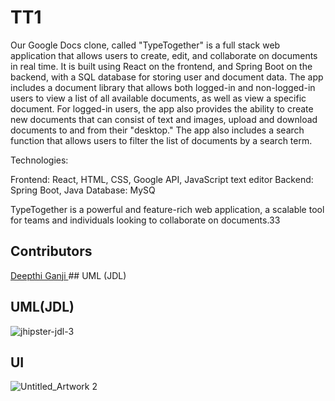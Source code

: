 # TT1
Our Google Docs clone, called "TypeTogether" is a full stack web application that allows users to create, edit, and collaborate on documents in real time. It is built using React on the frontend, and Spring Boot on the backend, with a SQL database for storing user and document data. The app includes a document library that allows both logged-in and non-logged-in users to view a list of all available documents, as well as view a specific document. For logged-in users, the app also provides the ability to create new documents that can consist of text and images, upload and download documents to and from their "desktop." The app also includes a search function that allows users to filter the list of documents by a search term.

Technologies:

Frontend: React, HTML, CSS, Google API, JavaScript text editor
Backend: Spring Boot, Java
Database: MySQ

TypeTogether is a powerful and feature-rich web application, a scalable tool for teams and individuals looking to collaborate on documents.33 

## Contributors
[Deepthi Ganji
](https://github.com/deepthireddyg)## UML (JDL) 

## UML(JDL)
![jhipster-jdl-3](https://user-images.githubusercontent.com/115915843/210654525-829b4855-d18c-4fba-a5af-8b016f1001d1.png)


## UI
![Untitled_Artwork 2](https://user-images.githubusercontent.com/115915843/210868512-80a3d51a-9fca-412d-94be-44cd1b1f34a4.png)


